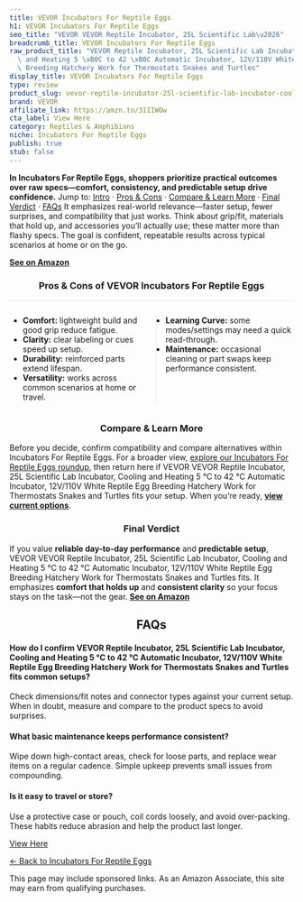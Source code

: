 ```yaml
---
title: VEVOR Incubators For Reptile Eggs
h1: VEVOR Incubators For Reptile Eggs
seo_title: "VEVOR VEVOR Reptile Incubator, 25L Scientific Lab\u2026"
breadcrumb_title: VEVOR Incubators For Reptile Eggs
raw_product_title: "VEVOR Reptile Incubator, 25L Scientific Lab Incubator, Cooling\
  \ and Heating 5 \xB0C to 42 \xB0C Automatic Incubator, 12V/110V White Reptile Egg\
  \ Breeding Hatchery Work for Thermostats Snakes and Turtles"
display_title: VEVOR Incubators For Reptile Eggs
type: review
product_slug: vevor-reptile-incubator-25l-scientific-lab-incubator-cooling-and-heatin-2d757716
brand: VEVOR
affiliate_link: https://amzn.to/3IIIWOw
cta_label: View Here
category: Reptiles & Amphibians
niche: Incubators For Reptile Eggs
publish: true
stub: false
---
```


<div id="intro" class="full-width"><p><strong>In Incubators For Reptile Eggs, shoppers prioritize practical outcomes over raw specs&mdash;comfort, consistency, and predictable setup drive confidence.</strong> Jump to: <a href="#intro">Intro</a> · <a href="#pros-cons">Pros &amp; Cons</a> · <a href="#compare-more">Compare &amp; Learn More</a> · <a href="#verdict">Final Verdict</a> · <a href="#faqs">FAQs</a> It emphasizes real-world relevance&mdash;faster setup, fewer surprises, and compatibility that just works. Think about grip/fit, materials that hold up, and accessories you’ll actually use; these matter more than flashy specs. The goal is confident, repeatable results across typical scenarios at home or on the go.</p><p><a href="https://amzn.to/3IIIWOw" rel="nofollow sponsored noopener" target="_blank"><strong>See on Amazon</strong></a></p></div>
<h3 id="pros-cons" style="text-align:center;">Pros &amp; Cons of VEVOR Incubators For Reptile Eggs</h3>
<div class="pc-grid" style="display:grid;grid-template-columns:1fr 1fr;gap:16px;border-top:1px solid #e5e7eb;padding-top:12px;">
  <ul>
    <li><strong>Comfort:</strong> lightweight build and good grip reduce fatigue.</li>
    <li><strong>Clarity:</strong> clear labeling or cues speed up setup.</li>
    <li><strong>Durability:</strong> reinforced parts extend lifespan.</li>
    <li><strong>Versatility:</strong> works across common scenarios at home or travel.</li>
  </ul>
  <ul style="border-left:1px solid #e5e7eb;padding-left:16px;">
    <li><strong>Learning Curve:</strong> some modes/settings may need a quick read-through.</li>
    <li><strong>Maintenance:</strong> occasional cleaning or part swaps keep performance consistent.</li>
  </ul>
</div>


<h3 id="compare-more" style="text-align:center;">Compare &amp; Learn More</h3>
<p>Before you decide, confirm compatibility and compare alternatives within Incubators For Reptile Eggs. For a broader view, <a href="#">explore our Incubators For Reptile Eggs roundup</a>, then return here if VEVOR VEVOR Reptile Incubator, 25L Scientific Lab Incubator, Cooling and Heating 5 °C to 42 °C Automatic Incubator, 12V/110V White Reptile Egg Breeding Hatchery Work for Thermostats Snakes and Turtles fits your setup. When you’re ready, <a href="https://amzn.to/3IIIWOw" rel="nofollow sponsored noopener" target="_blank"><strong>view current options</strong></a>.</p>

<h3 id="verdict" style="text-align:center;">Final Verdict</h3>
<p>If you value <strong>reliable day-to-day performance</strong> and <strong>predictable setup</strong>, VEVOR VEVOR Reptile Incubator, 25L Scientific Lab Incubator, Cooling and Heating 5 °C to 42 °C Automatic Incubator, 12V/110V White Reptile Egg Breeding Hatchery Work for Thermostats Snakes and Turtles fits. It emphasizes <strong>comfort that holds up</strong> and <strong>consistent clarity</strong> so your focus stays on the task&mdash;not the gear. <a href="https://amzn.to/3IIIWOw" rel="nofollow sponsored noopener" target="_blank"><strong>See on Amazon</strong></a></p>

<h2 id="faqs" style="text-align:center;">FAQs</h2>
<h4><strong>How do I confirm VEVOR Reptile Incubator, 25L Scientific Lab Incubator, Cooling and Heating 5 °C to 42 °C Automatic Incubator, 12V/110V White Reptile Egg Breeding Hatchery Work for Thermostats Snakes and Turtles fits common setups?</strong></h4>
<p>Check dimensions/fit notes and connector types against your current setup. When in doubt, measure and compare to the product specs to avoid surprises.</p>
<h4><strong>What basic maintenance keeps performance consistent?</strong></h4>
<p>Wipe down high-contact areas, check for loose parts, and replace wear items on a regular cadence. Simple upkeep prevents small issues from compounding.</p>
<h4><strong>Is it easy to travel or store?</strong></h4>
<p>Use a protective case or pouch, coil cords loosely, and avoid over-packing. These habits reduce abrasion and help the product last longer.</p>

<p><a class="btn" href="https://amzn.to/3IIIWOw" target="_blank" rel="nofollow sponsored noopener">View Here</a></p>
<p><a href="/roundups/reptiles-amphibians/incubators-for-reptile-eggs/">← Back to Incubators For Reptile Eggs</a></p>
<aside class="disclosure">This page may include sponsored links. As an Amazon Associate, this site may earn from qualifying purchases.</aside>
